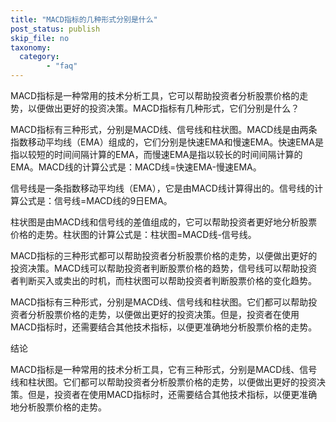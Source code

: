 ```yaml
---
title: "MACD指标的几种形式分别是什么"
post_status: publish
skip_file: no
taxonomy:
  category:
        - "faq"
---
```


MACD指标是一种常用的技术分析工具，它可以帮助投资者分析股票价格的走势，以便做出更好的投资决策。MACD指标有几种形式，它们分别是什么？

MACD指标有三种形式，分别是MACD线、信号线和柱状图。MACD线是由两条指数移动平均线（EMA）组成的，它们分别是快速EMA和慢速EMA。快速EMA是指以较短的时间间隔计算的EMA，而慢速EMA是指以较长的时间间隔计算的EMA。MACD线的计算公式是：MACD线=快速EMA-慢速EMA。

信号线是一条指数移动平均线（EMA），它是由MACD线计算得出的。信号线的计算公式是：信号线=MACD线的9日EMA。

柱状图是由MACD线和信号线的差值组成的，它可以帮助投资者更好地分析股票价格的走势。柱状图的计算公式是：柱状图=MACD线-信号线。

MACD指标的三种形式都可以帮助投资者分析股票价格的走势，以便做出更好的投资决策。MACD线可以帮助投资者判断股票价格的趋势，信号线可以帮助投资者判断买入或卖出的时机，而柱状图可以帮助投资者判断股票价格的变化趋势。

MACD指标有三种形式，分别是MACD线、信号线和柱状图。它们都可以帮助投资者分析股票价格的走势，以便做出更好的投资决策。但是，投资者在使用MACD指标时，还需要结合其他技术指标，以便更准确地分析股票价格的走势。

结论

MACD指标是一种常用的技术分析工具，它有三种形式，分别是MACD线、信号线和柱状图。它们都可以帮助投资者分析股票价格的走势，以便做出更好的投资决策。但是，投资者在使用MACD指标时，还需要结合其他技术指标，以便更准确地分析股票价格的走势。
